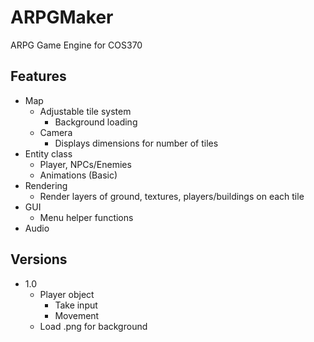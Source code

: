 # ARPGMaker
ARPG Game Engine for COS370

## Features
- Map
  - Adjustable tile system
    - Background loading
  - Camera
    - Displays dimensions for number of tiles
- Entity class
  - Player, NPCs/Enemies
  - Animations (Basic)
- Rendering
  - Render layers of ground, textures, players/buildings on each tile
- GUI
  - Menu helper functions
- Audio

## Versions
- 1.0
  - Player object
    - Take input
    - Movement
  - Load .png for background